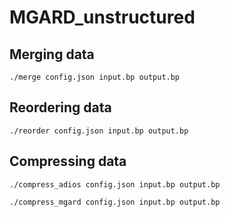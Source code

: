 # MGARD_unstructured

## Merging data
```./merge config.json input.bp output.bp```

## Reordering data
```./reorder config.json input.bp output.bp```

## Compressing data
```./compress_adios config.json input.bp output.bp```

```./compress_mgard config.json input.bp output.bp```
